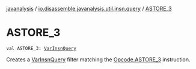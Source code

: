 [javanalysis](../index.md) / [io.disassemble.javanalysis.util.insn.query](index.md) / [ASTORE_3](./-a-s-t-o-r-e_3.md)

# ASTORE_3

`val ASTORE_3: `[`VarInsnQuery`](-var-insn-query/index.md)

Creates a [VarInsnQuery](-var-insn-query/index.md) filter matching the [Opcode.ASTORE_3](#) instruction.

